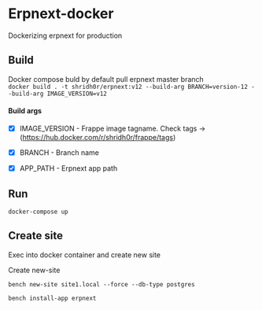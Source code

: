 # Erpnext-docker
Dockerizing erpnext for production


## Build
Docker compose buld by default pull erpnext master branch </br>
``` docker build . -t shridh0r/erpnext:v12 --build-arg BRANCH=version-12 --build-arg IMAGE_VERSION=v12 ```

#### Build args
- [x] IMAGE_VERSION - Frappe image tagname. Check tags -> (https://hub.docker.com/r/shridh0r/frappe/tags)
- [x] BRANCH - Branch name
- [x] APP_PATH - Erpnext app path


## Run
```docker-compose up```

## Create site
Exec into docker container and create new site

Create new-site
```
bench new-site site1.local --force --db-type postgres
```
```
bench install-app erpnext
```
